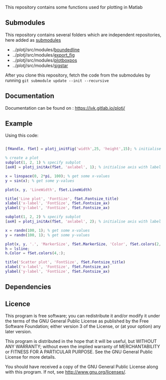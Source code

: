 This repository contains some functions used for plotting in Matlab

## Submodules
This repository contains several folders which are independent repositories, here added as [submodules](https://git-scm.com/book/en/v2/Git-Tools-Submodules)

* ../*plotj*/src/modules/[boundedline](https://github.com/kakearney/boundedline-pkg)
* ../*plotj*/src/modules/[export_fig](https://github.com/altmany/export_fig.git)
* ../*plotj*/src/modules/[plotboxpos](https://github.com/kakearney/plotboxpos-pkg)
* ../*plotj*/src/modules/[sigstar](https://github.com/raacampbell/sigstar.git)


After you clone this repository, fetch the code from the submodules by running 
`git submodule update --init --recursive`

## Documentation
Documentation can be found on : https://jvk.gitlab.io/plotj/

## Example
Using this code:

```matlab

[fHandle, fSet] = plotj_initFig('width',25, 'height',15); % initialise a figure 

% create a plot
subplot(1, 2, 1) % specify subplot
[axH] = plotj_initAx(fSet, 'axlabel', 1); % initialise axis with label 'a'

x = linspace(0, 2*pi, 100); % get some x-values
y = sin(x); % get some y-values

plot(x, y, 'LineWidth', fSet.LineWidth)

title('Line plot', 'FontSize', fSet.Fontsize_title)
xlabel('x-label', 'FontSize', fSet.Fontsize_ax)
ylabel('y-label', 'FontSize', fSet.Fontsize_ax)

subplot(1, 2, 2) % specify subplot
[axH] = plotj_initAx(fSet, 'axlabel', 2); % initialise axis with label 'b'

x = randn(100, 1); % get some x-values
y = randn(100, 1); % get some y-values

plot(x, y, '.', 'MarkerSize', fSet.MarkerSize, 'Color', fSet.colors(2,:) )
h = lsline;
h.Color = fSet.colors(4,:);

title('Scatter plot', 'FontSize', fSet.Fontsize_title)
xlabel('x-label', 'FontSize', fSet.Fontsize_ax)
ylabel('y-label', 'FontSize', fSet.Fontsize_ax)
```

## Dependencies

## Licence
This program is free software; you can redistribute it and/or modify it under the terms of the GNU General Public License as published by the Free Software Foundation; either version 3 of the License, or (at your option) any later version.

This program is distributed in the hope that it will be useful, but WITHOUT ANY WARRANTY; without even the implied warranty of MERCHANTABILITY or FITNESS FOR A PARTICULAR PURPOSE. See the GNU General Public License for more details.

You should have received a copy of the GNU General Public License along with this program. If not, see http://www.gnu.org/licenses/.